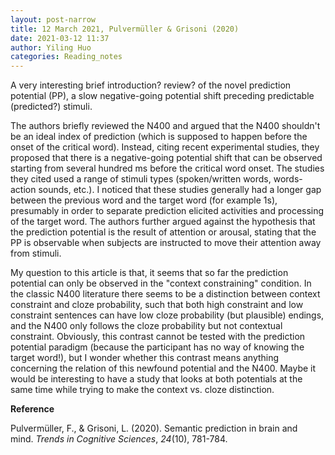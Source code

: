 ```yaml
---
layout: post-narrow
title: 12 March 2021, Pulvermüller & Grisoni (2020)
date: 2021-03-12 11:37
author: Yiling Huo
categories: Reading_notes
---
```

<!-- wp:paragraph -->
<p>A very interesting brief introduction? review? of the novel prediction potential (PP), a slow negative-going potential shift preceding predictable (predicted?) stimuli.</p>
<!-- /wp:paragraph -->

<!-- wp:paragraph -->
<p>The authors briefly reviewed the N400 and argued that the N400 shouldn't be an ideal index of prediction (which is supposed to happen before the onset of the critical word). Instead, citing recent experimental studies, they proposed that there is a negative-going potential shift that can be observed starting from several hundred ms before the critical word onset. The studies they cited used a range of stimuli types (spoken/written words, words-action sounds, etc.). I noticed that these studies generally had a longer gap between the previous word and the target word (for example 1s), presumably in order to separate prediction elicited activities and processing of the target word. The authors further argued against the hypothesis that the prediction potential is the result of attention or arousal, stating that the PP is observable when subjects are instructed to move their attention away from stimuli.</p>
<!-- /wp:paragraph -->

<!-- wp:paragraph -->
<p>My question to this article is that, it seems that so far the prediction potential can only be observed in the "context constraining" condition. In the classic N400 literature there seems to be a distinction between context constraint and cloze probability, such that both high constraint and low constraint sentences can have low cloze probability (but plausible) endings, and the N400 only follows the cloze probability but not contextual constraint. Obviously, this contrast cannot be tested with the prediction potential paradigm (because the participant has no way of knowing the target word!), but I wonder whether this contrast means anything concerning the relation of this newfound potential and the N400. Maybe it would be interesting to have a study that looks at both potentials at the same time while trying to make the context vs. cloze distinction.</p>
<!-- /wp:paragraph -->

<!-- wp:paragraph -->
<p><strong>Reference</strong></p>
<!-- /wp:paragraph -->

<!-- wp:paragraph -->
<p>Pulvermüller, F., &amp; Grisoni, L. (2020). Semantic prediction in brain and mind. <em>Trends in Cognitive Sciences</em>, <em>24</em>(10), 781-784.</p>
<!-- /wp:paragraph -->
